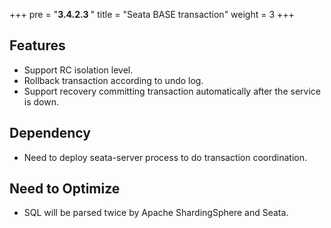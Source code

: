 +++
pre = "<b>3.4.2.3 </b>"
title = "Seata BASE transaction"
weight = 3
+++

## Features

* Support RC isolation level.
* Rollback transaction according to undo log.
* Support recovery committing transaction automatically after the service is down.

## Dependency

* Need to deploy seata-server process to do transaction coordination.

## Need to Optimize

* SQL will be parsed twice by Apache ShardingSphere and Seata.
